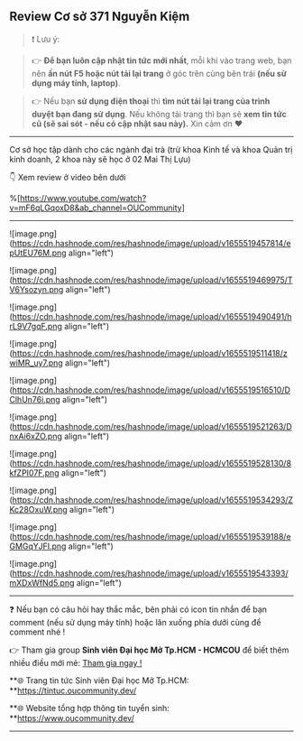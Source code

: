 ## Review Cơ sở 371 Nguyễn Kiệm

> ❗ Lưu ý: 

>👉 **Để bạn luôn cập nhật tin tức mới nhất**, mỗi khi vào trang web, bạn nên **ấn nút F5 hoặc nút tải lại trang** ở góc trên cùng bên trái **(nếu sử dụng máy tính, laptop)**. 

>👉 Nếu bạn **sử dụng điện thoại** thì **tìm nút tải lại trang của trình duyệt bạn đang sử dụng**. Nếu không tải trang thì bạn sẽ **xem tin tức cũ (sẽ sai sót - nếu có cập nhật sau này).** Xin cảm ơn ❤

---

Cơ sở học tập dành cho các ngành đại trà (trừ khoa Kinh tế và khoa Quản trị kinh doanh, 2 khoa này sẽ học ở 02 Mai Thị Lựu)

👇 Xem review ở video bên dưới

%[https://www.youtube.com/watch?v=mF6qLGqoxD8&ab_channel=OUCommunity]

---

![image.png](https://cdn.hashnode.com/res/hashnode/image/upload/v1655519457814/epUtEU76M.png align="left")

![image.png](https://cdn.hashnode.com/res/hashnode/image/upload/v1655519469975/TV6Ysozyn.png align="left")

![image.png](https://cdn.hashnode.com/res/hashnode/image/upload/v1655519490491/hrL9V7gqF.png align="left")

![image.png](https://cdn.hashnode.com/res/hashnode/image/upload/v1655519511418/zwiMR_uy7.png align="left")

![image.png](https://cdn.hashnode.com/res/hashnode/image/upload/v1655519516510/DClhUn76i.png align="left")

![image.png](https://cdn.hashnode.com/res/hashnode/image/upload/v1655519521263/DnxAi6xZO.png align="left")

![image.png](https://cdn.hashnode.com/res/hashnode/image/upload/v1655519528130/8kfZPI07F.png align="left")

![image.png](https://cdn.hashnode.com/res/hashnode/image/upload/v1655519534293/ZKc28OxuW.png align="left")

![image.png](https://cdn.hashnode.com/res/hashnode/image/upload/v1655519539188/eGMGqYJFI.png align="left")

![image.png](https://cdn.hashnode.com/res/hashnode/image/upload/v1655519543393/mXDxWfNd5.png align="left")

---

❓ Nếu bạn có câu hỏi hay thắc mắc, bên phải có icon tin nhắn để bạn comment (nếu sử dụng máy tính) hoặc lăn xuống phía dưới cùng để comment nhé !

👉 Tham gia group **Sinh viên Đại học Mở Tp.HCM - HCMCOU** để biết thêm nhiều điều mới mẻ: [Tham gia ngay !](https://www.facebook.com/groups/oumembers)

**🌐 Trang tin tức Sinh viên Đại học Mở Tp.HCM: **https://tintuc.oucommunity.dev/

**🌐 Website tổng hợp thông tin tuyển sinh: **https://www.oucommunity.dev/

---